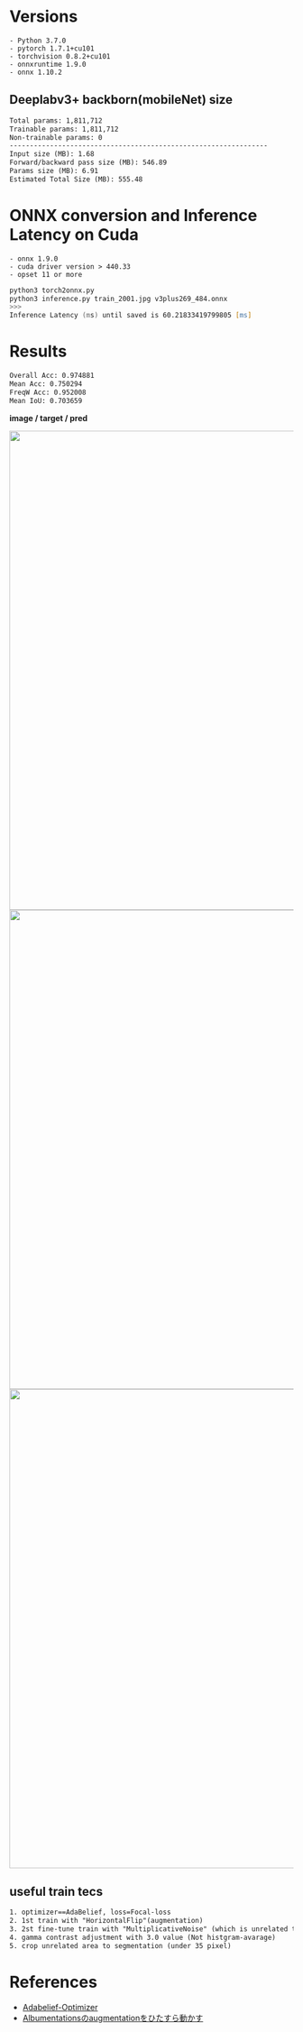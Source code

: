 # Versions
```
- Python 3.7.0
- pytorch 1.7.1+cu101
- torchvision 0.8.2+cu101
- onnxruntime 1.9.0
- onnx 1.10.2
```

## Deeplabv3+ backborn(mobileNet) size
```txt
Total params: 1,811,712
Trainable params: 1,811,712
Non-trainable params: 0
----------------------------------------------------------------
Input size (MB): 1.68
Forward/backward pass size (MB): 546.89
Params size (MB): 6.91
Estimated Total Size (MB): 555.48
```

# ONNX conversion and Inference Latency on Cuda
```
- onnx 1.9.0
- cuda driver version > 440.33
- opset 11 or more
```

```zsh
python3 torch2onnx.py
python3 inference.py train_2001.jpg v3plus269_484.onnx
>>>
Inference Latency (ms) until saved is 60.21833419799805 [ms]
```

# Results
```txt
Overall Acc: 0.974881
Mean Acc: 0.750294
FreqW Acc: 0.952008
Mean IoU: 0.703659
```
<b>image / target / pred</b>

<img src="https://user-images.githubusercontent.com/48679574/143726100-248e44a7-20d9-4c43-a815-1161fc2bc6b9.png" width="850px">
<img src="https://user-images.githubusercontent.com/48679574/143726114-15b2c56b-1f5c-4257-95f3-ff1c9a8d91af.png" width="850px">
<img src="https://user-images.githubusercontent.com/48679574/143726118-a142df45-034f-4fa5-a441-fe935db35b9b.png" width="850px">

## useful train tecs
```txt
1. optimizer==AdaBelief, loss=Focal-loss
2. 1st train with "HorizontalFlip"(augmentation)
3. 2st fine-tune train with "MultiplicativeNoise" (which is unrelated to 'HorizontalFlip')
4. gamma contrast adjustment with 3.0 value (Not histgram-avarage)
5. crop unrelated area to segmentation (under 35 pixel)
```




# References
- [Adabelief-Optimizer](https://github.com/juntang-zhuang/Adabelief-Optimizer)
- [Albumentationsのaugmentationをひたすら動かす](https://qiita.com/kurilab/items/b69e1be8d0224ae139ad)
